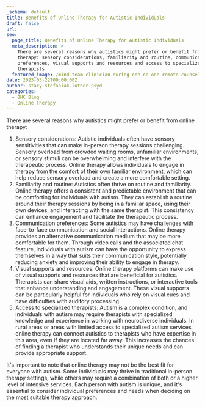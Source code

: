 ```yaml
---
_schema: default
title: Benefits of Online Therapy for Autistic Individuals
draft: false
url:
seo:
  page_title: Benefits of Online Therapy for Autistic Individuals
  meta_description: >-
    There are several reasons why autistics might prefer or benefit from online
    therapy: sensory considerations, familiarity and routine, communication
    preferences, visual supports and resources and access to specialized
    therapists.
  featured_image: /mind-team-clinician-during-one-on-one-remote-counseling-session-2.jpg
date: 2023-05-22T00:00:00Z
author: stacy-stefaniak-luther-psyd
categories:
  - BHC Blog
  - Online Therapy
---
```

There are several reasons why autistics might prefer or benefit from online therapy:

1. Sensory considerations: Autistic individuals often have sensory sensitivities that can make in-person therapy sessions challenging. Sensory overload from crowded waiting rooms, unfamiliar environments, or sensory stimuli can be overwhelming and interfere with the therapeutic process. Online therapy allows individuals to engage in therapy from the comfort of their own familiar environment, which can help reduce sensory overload and create a more comfortable setting.
2. Familiarity and routine: Autistics often thrive on routine and familiarity. Online therapy offers a consistent and predictable environment that can be comforting for individuals with autism. They can establish a routine around their therapy sessions by being in a familiar space, using their own devices, and interacting with the same therapist. This consistency can enhance engagement and facilitate the therapeutic process.
3. Communication preferences: Some autistics may have challenges with face-to-face communication and social interactions. Online therapy provides an alternative communication medium that may be more comfortable for them. Through video calls and the associated chat feature, individuals with autism can have the opportunity to express themselves in a way that suits their communication style, potentially reducing anxiety and improving their ability to engage in therapy.
4. Visual supports and resources: Online therapy platforms can make use of visual supports and resources that are beneficial for autistics. Therapists can share visual aids, written instructions, or interactive tools that enhance understanding and engagement. These visual supports can be particularly helpful for individuals who rely on visual cues and have difficulties with auditory processing.
5. Access to specialized therapists: Autism is a complex condition, and individuals with autism may require therapists with specialized knowledge and experience in working with neurodiverse individuals. In rural areas or areas with limited access to specialized autism services, online therapy can connect autistics to therapists who have expertise in this area, even if they are located far away. This increases the chances of finding a therapist who understands their unique needs and can provide appropriate support.

It's important to note that online therapy may not be the best fit for everyone with autism. Some individuals may thrive in traditional in-person therapy settings, while others may require a combination of both or a higher level of intensive services. Each person with autism is unique, and it's essential to consider individual preferences and needs when deciding on the most suitable therapy approach.